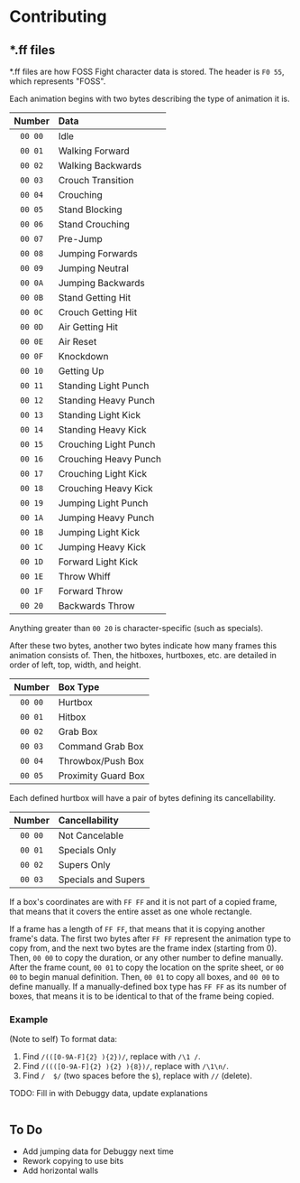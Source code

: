 # Contributing

## \*.ff files

\*.ff files are how FOSS Fight character data is stored. The header is `F0 55`, which represents "FOSS".

Each animation begins with two bytes describing the type of animation it is.

| Number  | Data                  |
|:-------:|:----------------------|
| `00 00` | Idle                  |
| `00 01` | Walking Forward       |
| `00 02` | Walking Backwards     |
| `00 03` | Crouch Transition     |
| `00 04` | Crouching             |
| `00 05` | Stand Blocking        |
| `00 06` | Stand Crouching       |
| `00 07` | Pre-Jump              |
| `00 08` | Jumping Forwards      |
| `00 09` | Jumping Neutral       |
| `00 0A` | Jumping Backwards     |
| `00 0B` | Stand Getting Hit     |
| `00 0C` | Crouch Getting Hit    |
| `00 0D` | Air Getting Hit       |
| `00 0E` | Air Reset             |
| `00 0F` | Knockdown             |
| `00 10` | Getting Up            |
| `00 11` | Standing Light Punch  |
| `00 12` | Standing Heavy Punch  |
| `00 13` | Standing Light Kick   |
| `00 14` | Standing Heavy Kick   |
| `00 15` | Crouching Light Punch |
| `00 16` | Crouching Heavy Punch |
| `00 17` | Crouching Light Kick  |
| `00 18` | Crouching Heavy Kick  |
| `00 19` | Jumping Light Punch   |
| `00 1A` | Jumping Heavy Punch   |
| `00 1B` | Jumping Light Kick    |
| `00 1C` | Jumping Heavy Kick    |
| `00 1D` | Forward Light Kick    |
| `00 1E` | Throw Whiff           |
| `00 1F` | Forward Throw         |
| `00 20` | Backwards Throw       |

Anything greater than `00 20` is character-specific (such as specials).

After these two bytes, another two bytes indicate how many frames this animation consists of. Then, the hitboxes, hurtboxes, etc. are detailed in order of left, top, width, and height.

| Number  | Box Type            |
|:-------:|:--------------------|
| `00 00` | Hurtbox             |
| `00 01` | Hitbox              |
| `00 02` | Grab Box            |
| `00 03` | Command Grab Box    |
| `00 04` | Throwbox/Push Box   |
| `00 05` | Proximity Guard Box |

Each defined hurtbox will have a pair of bytes defining its cancellability.

| Number  | Cancellability      |
|:-------:|:--------------------|
| `00 00` | Not Cancelable      |
| `00 01` | Specials Only       |
| `00 02` | Supers Only         |
| `00 03` | Specials and Supers |

If a box's coordinates are with `FF FF` and it is not part of a copied frame, that means that it covers the entire asset as one whole rectangle.

If a frame has a length of `FF FF`, that means that it is copying another frame's data. The first two bytes after `FF FF` represent the animation type to copy from, and the next two bytes are the frame index (starting from 0). Then, `00 00` to copy the duration, or any other number to define manually. After the frame count, `00 01` to copy the location on the sprite sheet, or `00 00` to begin manual definition. Then, `00 01` to copy all boxes, and `00 00` to define manually. If a manually-defined box type has `FF FF` as its number of boxes, that means it is to be identical to that of the frame being copied.

### Example

(Note to self) To format data:

1. Find `/(([0-9A-F]{2} ){2})/`, replace with `/\1 /`.
2. Find `/((([0-9A-F]{2} ){2} ){8})/`, replace with `/\1\n/`.
3. Find `/  $/` (two spaces before the `$`), replace with `//` (delete).

TODO: Fill in with Debuggy data, update explanations

```hexdump

```

## To Do

* Add jumping data for Debuggy next time
* Rework copying to use bits
* Add horizontal walls
